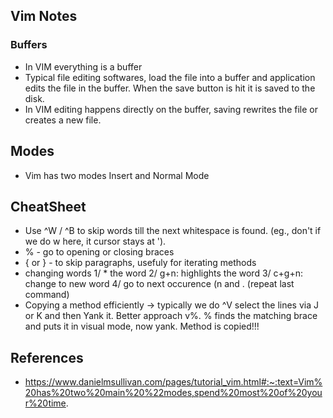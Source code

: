## Vim Notes


### Buffers
- In VIM everything is a buffer
- Typical file editing softwares, load the file into a buffer and application edits the file in the buffer. When the save button is hit it is saved to the disk.
- In VIM editing happens directly on the buffer, saving rewrites the file or creates a new file.

## Modes
- Vim has two modes Insert and Normal Mode

## CheatSheet

- Use ^W / ^B to skip words till the next whitespace is found. (eg., don't if we do w here, it cursor stays at ').
- % - go to opening or closing braces
- { or } - to skip paragraphs, usefuly for iterating methods
- changing words
    1/ * the word
    2/ g+n: highlights the word
    3/ c+g+n: change to new word
    4/ go to next occurence (n and . (repeat last command)
- Copying a method efficiently -> typically we do ^V select the lines via J or K and then Yank it. Better approach v%. % finds the matching brace and puts it in visual mode, now yank. Method is copied!!!

## References
- https://www.danielmsullivan.com/pages/tutorial_vim.html#:~:text=Vim%20has%20two%20main%20%22modes,spend%20most%20of%20your%20time.

